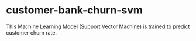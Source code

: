 # customer-bank-churn-svm

This Machine Learning Model (Support Vector Machine) is trained to predict customer churn rate.
